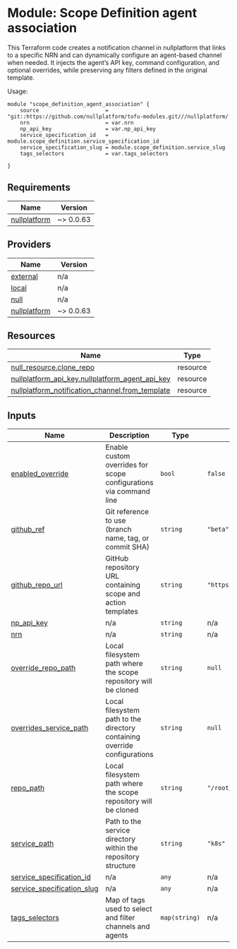 # Module: Scope Definition agent association

This Terraform code creates a notification channel in nullplatform that links to a specific NRN and can dynamically configure an agent-based channel when needed.
It injects the agent’s API key, command configuration, and optional overrides, while preserving any filters defined in the original template.

Usage:

```
module "scope_definition_agent_association" {
    source                     = "git::https://github.com/nullplatform/tofu-modules.git///nullplatform/
    nrn                        = var.nrn
    np_api_key                 = var.np_api_key
    service_specification_id   = module.scope_definition.service_specification_id
    service_specification_slug = module.scope_definition.service_slug
    tags_selectors             = var.tags_selectors

}

```
<!-- BEGIN_TF_DOCS -->
## Requirements

| Name | Version |
|------|---------|
| <a name="requirement_nullplatform"></a> [nullplatform](#requirement\_nullplatform) | ~> 0.0.63 |

## Providers

| Name | Version |
|------|---------|
| <a name="provider_external"></a> [external](#provider\_external) | n/a |
| <a name="provider_local"></a> [local](#provider\_local) | n/a |
| <a name="provider_null"></a> [null](#provider\_null) | n/a |
| <a name="provider_nullplatform"></a> [nullplatform](#provider\_nullplatform) | ~> 0.0.63 |

## Resources

| Name | Type |
|------|------|
| [null_resource.clone_repo](https://registry.terraform.io/providers/hashicorp/null/latest/docs/resources/resource) | resource |
| [nullplatform_api_key.nullplatform_agent_api_key](https://registry.terraform.io/providers/nullplatform/nullplatform/latest/docs/resources/api_key) | resource |
| [nullplatform_notification_channel.from_template](https://registry.terraform.io/providers/nullplatform/nullplatform/latest/docs/resources/notification_channel) | resource |

## Inputs

| Name | Description | Type | Default | Required |
|------|-------------|------|---------|:--------:|
| <a name="input_enabled_override"></a> [enabled\_override](#input\_enabled\_override) | Enable custom overrides for scope configurations via command line | `bool` | `false` | no |
| <a name="input_github_ref"></a> [github\_ref](#input\_github\_ref) | Git reference to use (branch name, tag, or commit SHA) | `string` | `"beta"` | no |
| <a name="input_github_repo_url"></a> [github\_repo\_url](#input\_github\_repo\_url) | GitHub repository URL containing scope and action templates | `string` | `"https://github.com/nullplatform/scopes"` | no |
| <a name="input_np_api_key"></a> [np\_api\_key](#input\_np\_api\_key) | n/a | `string` | n/a | yes |
| <a name="input_nrn"></a> [nrn](#input\_nrn) | n/a | `string` | n/a | yes |
| <a name="input_override_repo_path"></a> [override\_repo\_path](#input\_override\_repo\_path) | Local filesystem path where the scope repository will be cloned | `string` | `null` | no |
| <a name="input_overrides_service_path"></a> [overrides\_service\_path](#input\_overrides\_service\_path) | Local filesystem path to the directory containing override configurations | `string` | `null` | no |
| <a name="input_repo_path"></a> [repo\_path](#input\_repo\_path) | Local filesystem path where the scope repository will be cloned | `string` | `"/root/.np/nullplatform/scopes"` | no |
| <a name="input_service_path"></a> [service\_path](#input\_service\_path) | Path to the service directory within the repository structure | `string` | `"k8s"` | no |
| <a name="input_service_specification_id"></a> [service\_specification\_id](#input\_service\_specification\_id) | n/a | `any` | n/a | yes |
| <a name="input_service_specification_slug"></a> [service\_specification\_slug](#input\_service\_specification\_slug) | n/a | `any` | n/a | yes |
| <a name="input_tags_selectors"></a> [tags\_selectors](#input\_tags\_selectors) | Map of tags used to select and filter channels and agents | `map(string)` | n/a | yes |
<!-- END_TF_DOCS -->